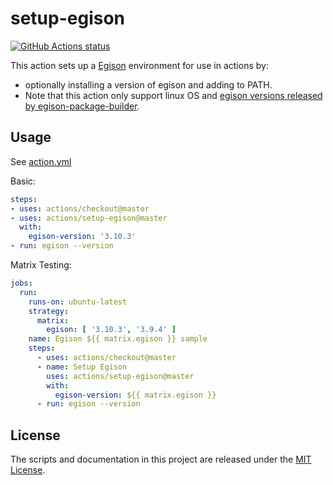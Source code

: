 # setup-egison

<p align="left">
  <a href="https://github.com/matsubara0507/setup-egison"><img alt="GitHub Actions status" src="https://github.com/matsubara0507/setup-egison/workflows/Main%20workflow/badge.svg"></a>
</p>

This action sets up a [Egison](https://www.egison.org) environment for use in actions by:

- optionally installing a version of egison and adding to PATH.
- Note that this action only support linux OS and [egison versions released by egison-package-builder](https://github.com/egison/egison-package-builder/releases).

## Usage

See [action.yml](action.yml)

Basic:

``` yaml
steps:
- uses: actions/checkout@master
- uses: actions/setup-egison@master
  with:
    egison-version: '3.10.3'
- run: egison --version
```

Matrix Testing:

``` yaml
jobs:
  run:
    runs-on: ubuntu-latest
    strategy:
      matrix:
        egison: [ '3.10.3', '3.9.4' ]
    name: Egison ${{ matrix.egison }} sample
    steps:
      - uses: actions/checkout@master
      - name: Setup Egison
        uses: actions/setup-egison@master
        with:
          egison-version: ${{ matrix.egison }}
      - run: egison --version
```

## License

The scripts and documentation in this project are released under the [MIT License](LICENSE).

